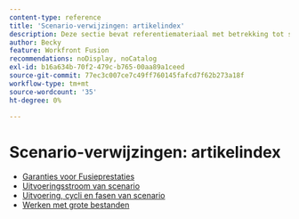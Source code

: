 ```yaml
---
content-type: reference
title: 'Scenario-verwijzingen: artikelindex'
description: Deze sectie bevat referentiemateriaal met betrekking tot scenario's in Adobe Workfront Fusion.
author: Becky
feature: Workfront Fusion
recommendations: noDisplay, noCatalog
exl-id: b16a634b-70f2-479c-b765-00aa89a1ceed
source-git-commit: 77ec3c007ce7c49ff760145fafcd7f62b273a18f
workflow-type: tm+mt
source-wordcount: '35'
ht-degree: 0%

---
```


# Scenario-verwijzingen: artikelindex

* [Garanties voor Fusieprestaties](/help/workfront-fusion/references/scenarios/fusion-performance-guardrails.md)
* [Uitvoeringsstroom van scenario](/help/workfront-fusion/references/scenarios/scenario-execution-flow.md)
* [Uitvoering, cycli en fasen van scenario](/help/workfront-fusion/references/scenarios/scenario-execution-cycles-phases.md)
* [Werken met grote bestanden](/help/workfront-fusion/references/scenarios/fusion-large-files.md)
